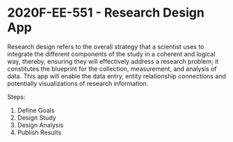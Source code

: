# 2020F-EE-551 - Research Design App
Research design refers to the overall strategy that a scientist uses to integrate the different components of the study in a coherent and logical way, thereby, ensuring they will effectively address a research problem; it constitutes the blueprint for the collection, measurement, and analysis of data. This app will enable the data entry, entity relationship connections and potentially visualizations of research information.

Steps:
1. Define Goals
2. Design Study
3. Design Analysis
4. Publish Results